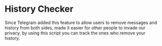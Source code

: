 # History Checker

Since Telegram added this feature to allow users to remove messages and history  from both sides, made it easier for other people to invade our privacy, by using this script you can track the ones who remove your history.